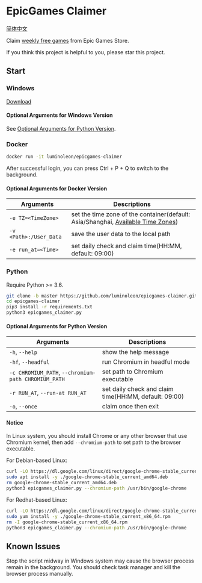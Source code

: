 # EpicGames Claimer

[简体中文](README_ZH.md)

Claim [weekly free games](https://www.epicgames.com/store/free-games) from Epic Games Store.

If you think this project is helpful to you, please star this project.

## Start

### Windows

[Download](https://github.com/luminoleon/epicgames-claimer/releases)

#### Optional Arguments for Windows Version

See [Optional Arguments for Python Version](#optional-arguments-for-python-version).

### Docker

``` bash
docker run -it luminoleon/epicgames-claimer
```

After successful login, you can press Ctrl + P + Q to switch to the background.

#### Optional Arguments for Docker Version

| Arguments              | Descriptions                                                      |
|----------------------- | ----------------------------------------------------------------- |
| `-e TZ=<TimeZone>`     | set the time zone of the container(default: Asia/Shanghai, [Available Time Zones](https://en.wikipedia.org/wiki/List_of_tz_database_time_zones#List))                         |
| `-v <Path>:/User_Data` | save the user data to the local path                              |
| `-e run_at=<Time>`     | set daily check and claim time(HH:MM, default: 09:00) |

### Python

Require Python >= 3.6.

``` bash
git clone -b master https://github.com/luminoleon/epicgames-claimer.git
cd epicgames-claimer
pip3 install -r requirements.txt
python3 epicgames_claimer.py
```

#### Optional Arguments for Python Version

| Arguments                                           | Descriptions                                      |
|---------------------------------------------------- | ------------------------------------------------- |
| `-h`, `--help`                                      | show the help message                             |
| `-hf`, `--headful`                                  | run Chromium in headful mode                      |
| `-c CHROMIUM_PATH`, `--chromium-path CHROMIUM_PATH` | set path to Chromium executable                   |
| `-r RUN_AT`, `--run-at RUN_AT`                      | set daily check and claim time(HH:MM, default: 09:00)                                                                                                    |
| `-o`, `--once`                                      | claim once then exit                              |

#### Notice

In Linux system, you should install Chrome or any other browser that use Chromium kernel, then add `--chromium-path` to set path to the browser executable.

For Debian-based Linux:

``` bash
curl -LO https://dl.google.com/linux/direct/google-chrome-stable_current_amd64.deb
sudo apt install -y ./google-chrome-stable_current_amd64.deb
rm google-chrome-stable_current_amd64.deb
python3 epicgames_claimer.py --chromium-path /usr/bin/google-chrome
```

For Redhat-based Linux:

``` bash
curl -LO https://dl.google.com/linux/direct/google-chrome-stable_current_x86_64.rpm
sudo yum install -y ./google-chrome-stable_current_x86_64.rpm
rm -I google-chrome-stable_current_x86_64.rpm
python3 epicgames_claimer.py --chromium-path /usr/bin/google-chrome
```

## Known Issues

Stop the script midway in Windows system may cause the browser process remain in the background. You should check task manager and kill the browser process manually.
